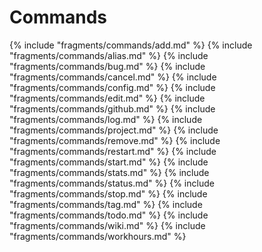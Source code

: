 ﻿# Commands

{% include "fragments/commands/add.md" %}
{% include "fragments/commands/alias.md" %}
{% include "fragments/commands/bug.md" %}
{% include "fragments/commands/cancel.md" %}
{% include "fragments/commands/config.md" %}
{% include "fragments/commands/edit.md" %}
{% include "fragments/commands/github.md" %}
{% include "fragments/commands/log.md" %}
{% include "fragments/commands/project.md" %}
{% include "fragments/commands/remove.md" %}
{% include "fragments/commands/restart.md" %}
{% include "fragments/commands/start.md" %}
{% include "fragments/commands/stats.md" %}
{% include "fragments/commands/status.md" %}
{% include "fragments/commands/stop.md" %}
{% include "fragments/commands/tag.md" %}
{% include "fragments/commands/todo.md" %}
{% include "fragments/commands/wiki.md" %}
{% include "fragments/commands/workhours.md" %}


